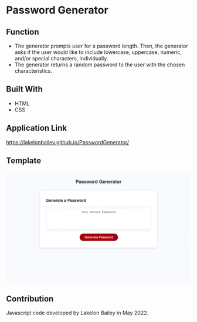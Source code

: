 # Password Generator

## Function
* The generator prompts user for a password length. Then, the generator asks if the user would like to include lowercase, uppercase, numeric, and/or special characters, individually. 
* The generator returns a random password to the user with the chosen characteristics.

## Built With 
* HTML
* CSS

## Application Link
https://lakelonbailey.github.io/PasswordGenerator/

## Template
![image](./assets/template.png)

## Contribution
Javascript code developed by Lakelon Bailey in May 2022.